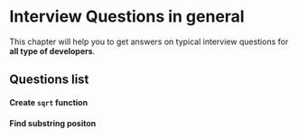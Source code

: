 Interview Questions in general
=========


This chapter will help you to get answers on typical interview questions for **all type of developers**.


Questions list
---------

#### Create `sqrt` function

#### Find substring positon
